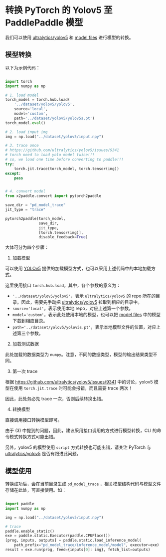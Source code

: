 # 转换 PyTorch 的 Yolov5 至 PaddlePaddle 模型

我们可以使用 [ultralytics/yolov5](https://github.com/ultralytics/yolov5) 和 [model files](https://pytorch.org/hub/ultralytics_yolov5/) 进行模型的转换。

## 模型转换

以下为示例代码：


``` python

import torch
import numpy as np

# 1. load model
torch_model = torch.hub.load(
    '../dataset/yolov5/yolov5',
    source='local',
    model='custom',
    path='../dataset/yolov5/yolov5s.pt')
torch_model.eval()

# 2. load input img
img = np.load("../dataset/yolov5/input.npy")

# 3. trace once
# https://github.com/ultralytics/yolov5/issues/9341
# torch need to load yolo model twice!!!
# so, we load one time before converting to paddle!!!
try:
    torch.jit.trace(torch_model, torch.tensor(img))
except:
    pass


# 4. convert model
from x2paddle.convert import pytorch2paddle

save_dir = "pd_model_trace"
jit_type = "trace"

pytorch2paddle(torch_model,
               save_dir,
               jit_type,
               [torch.tensor(img)],
               disable_feedback=True)

```

大体可分为四个步骤：

1. 加载模型

可以使用 [YOLOv5](https://pytorch.org/hub/ultralytics_yolov5/) 提供的加载模型方式，也可以采用上述代码中的本地加载方式。

这里使用接口 `torch.hub.load`，其中，各个参数的意义为：

- `'../dataset/yolov5/yolov5'`，表示 `ultralytics/yolov5` 的 repo 所在的目录。因此，需要先手动把 [ultralytics/yolov5](https://github.com/ultralytics/yolov5) 拉取到相应的目录中。
- `source='local'`，表示使用本地 repo，对应上述第一个参数。
- `model='custom'`，表示此处使用本地的模型，也可以把 [model files](https://pytorch.org/hub/ultralytics_yolov5/) 中的模型下载到相应目录。
- `path='../dataset/yolov5/yolov5s.pt'`，表示本地模型文件的位置，对应上述第三个参数。

2. 加载测试数据

此处加载的数据类型为 `numpy`。注意，不同的数据类型，模型的输出结果类型不同。

3. 第一次 trace

根据 https://github.com/ultralytics/yolov5/issues/9341 中的讨论，yolov5 模型在使用 `torch.jit.trace` 时可能会报错，而且需要 trace 两次！

因此，此处务必先 trace 一次，否则后续转换出错。

4. 转换模型

直接调用接口转换模型即可。

由于 (3) 中提到的问题，因此，建议采用接口调用的方式进行模型转换，CLI 的命令模式转换方式可能出错。

另外，yolov5 的模型使用 `script` 方式转换也可能出错，请关注 PyTorch 与 [ultralytics/yolov5](https://github.com/ultralytics/yolov5) 是否有跟进此问题。

## 模型使用

转换成功后，会在当前目录生成 `pd_model_trace` ，相关模型结构代码与模型文件存储在此处，可直接使用。如：

``` python

import paddle
import numpy as np

img = np.load("../dataset/yolov5/input.npy")

# trace
paddle.enable_static()
exe = paddle.static.Executor(paddle.CPUPlace())
[prog, inputs, outputs] = paddle.static.load_inference_model(
    path_prefix="pd_model_trace/inference_model/model", executor=exe)
result = exe.run(prog, feed={inputs[0]: img}, fetch_list=outputs)

```
